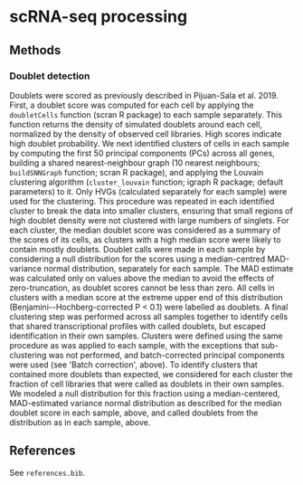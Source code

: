 # scRNA-seq processing

## Methods

### Doublet detection

Doublets were scored as previously described in Pijuan-Sala et al. 2019. First, a doublet score was computed for each cell by applying the `doubletCells` function (scran R package) to each sample separately. This function returns the density of simulated doublets around each cell, normalized by the density of observed cell libraries. High scores indicate high doublet probability. We next identified clusters of cells in each sample by computing the first 50 principal components (PCs) across all genes, building a shared nearest-neighbour graph (10 nearest neighbours; `buildSNNGraph` function; scran R package), and applying the Louvain clustering algorithm (`cluster_louvain` function; igraph R package; default parameters) to it. Only HVGs (calculated separately for each sample) were used for the clustering. This procedure was repeated in each identified cluster to break the data into smaller clusters, ensuring that small regions of high doublet density were not clustered with large numbers of singlets. For each cluster, the median doublet score was considered as a summary of the scores of its cells, as clusters with a high median score were likely to contain mostly doublets. Doublet calls were made in each sample by considering a null distribution for the scores using a median-centred MAD-variance normal distribution, separately for each sample. The MAD estimate was calculated only on values above the median to avoid the effects of zero-truncation, as doublet scores cannot be less than zero. All cells in clusters with a median score at the extreme upper end of this distribution (Benjamini--Hochberg-corrected P \< 0.1) were labelled as doublets. A final clustering step was performed across all samples together to identify cells that shared transcriptional profiles with called doublets, but escaped identification in their own samples. Clusters were defined using the same procedure as was applied to each sample, with the exceptions that sub-clustering was not performed, and batch-corrected principal components were used (see 'Batch correction', above). To identify clusters that contained more doublets than expected, we considered for each cluster the fraction of cell libraries that were called as doublets in their own samples. We modeled a null distribution for this fraction using a median-centered, MAD-estimated variance normal distribution as described for the median doublet score in each sample, above, and called doublets from the distribution as in each sample, above.

## References

See `references.bib`.
